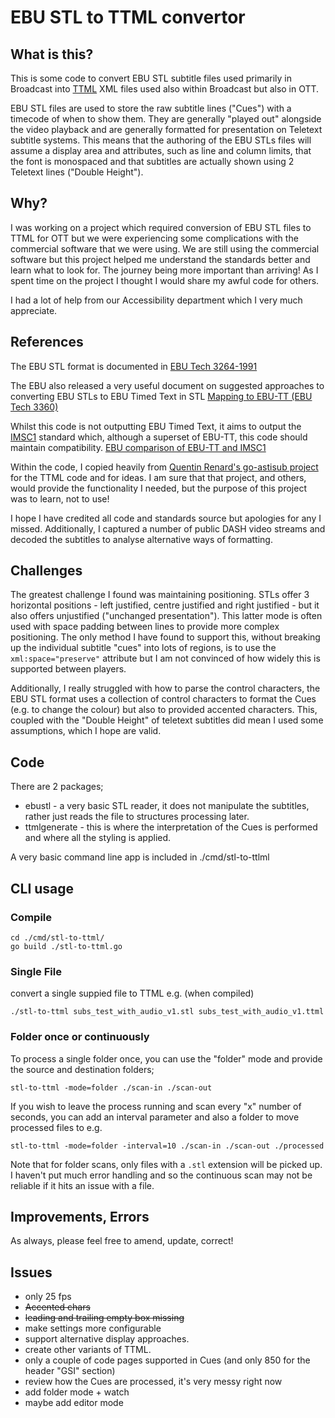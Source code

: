 # EBU STL to TTML convertor

## What is this?
This is some code to convert EBU STL subtitle files used primarily in Broadcast into [TTML](https://en.wikipedia.org/wiki/Timed_Text_Markup_Language) XML files used also within Broadcast but also in OTT. 

EBU STL files are used to store the raw subtitle lines ("Cues") with a timecode of when to show them. They are generally "played out" alongside the video playback and are generally formatted for presentation on Teletext subtitle systems. This means that the authoring of the EBU STLs files will assume a display area and attributes, such as line and column limits, that the font is monospaced and that subtitles are actually shown using 2 Teletext lines ("Double Height").

## Why?
I was working on a project which required conversion of EBU STL files to TTML for OTT but we were experiencing some complications with the commercial software that we were using. We are still using the commercial software but this project helped me understand the standards better and learn what to look for. The journey being more important than arriving! As I spent time on the project I thought I would share my awful code for others.

I had a lot of help from our Accessibility department which I very much appreciate.

## References
The EBU STL format is documented in [EBU Tech 3264-1991](https://tech.ebu.ch/docs/tech/tech3264.pdf)

The EBU also released a very useful document on suggested approaches to converting EBU STLs to EBU Timed Text in STL [Mapping to EBU-TT (EBU Tech 3360)](https://tech.ebu.ch/docs/tech/tech3360.pdf)

Whilst this code is not outputting EBU Timed Text, it aims to output the [IMSC1](https://www.w3.org/TR/ttml-imsc1.0.1/) standard which, although a superset of EBU-TT, this code should maintain compatibility. [EBU comparison of EBU-TT and IMSC1](https://tech.ebu.ch/docs/events/IBC2015/EBU-TT-D_and_IMSC.pdf)

Within the code, I copied heavily from [Quentin Renard's go-astisub project](https://github.com/asticode/go-astisub) for the TTML code and for ideas. I am sure that that project, and others, would provide the functionality I needed, but the purpose of this project was to learn, not to use!

I hope I have credited all code and standards source but apologies for any I missed. Additionally, I captured a number of public DASH video streams and decoded the subtitles to analyse alternative ways of formatting.

## Challenges
The greatest challenge I found was maintaining positioning. STLs offer 3 horizontal positions - left justified, centre justified and right justified - but it also offers unjustified ("unchanged presentation"). This latter mode is often used with space padding between lines to provide more complex positioning. The only method I have found to support this, without breaking up the individual subtitle "cues" into lots of regions, is to use the `xml:space="preserve"` attribute but I am not convinced of how widely this is supported between players.

Additionally, I really struggled with how to parse the control characters, the EBU STL format uses a collection of control characters to format the Cues (e.g. to change the colour) but also to provided accented characters. This, coupled with the "Double Height" of teletext subtitles did mean I used some assumptions, which I hope are valid.

## Code
There are 2 packages;

* ebustl - a very basic STL reader, it does not manipulate the subtitles, rather just reads the file to structures processing later.
* ttmlgenerate - this is where the interpretation of the Cues is performed and where all the styling is applied.

A very basic command line app is included in ./cmd/stl-to-ttlml

## CLI usage
### Compile

    cd ./cmd/stl-to-ttml/
    go build ./stl-to-ttml.go


### Single File
convert a single suppied file to TTML e.g. (when compiled)

    ./stl-to-ttml subs_test_with_audio_v1.stl subs_test_with_audio_v1.ttml


### Folder once or continuously
To process a single folder once, you can use the "folder" mode and provide the source and destination folders;

    stl-to-ttml -mode=folder ./scan-in ./scan-out

If you wish to leave the process running and scan every "x" number of seconds, you can add an interval parameter and also a folder to move processed files to e.g.

    stl-to-ttml -mode=folder -interval=10 ./scan-in ./scan-out ./processed

Note that for folder scans, only files with a `.stl` extension will be picked up. I haven't put much error handling and so the continuous scan may not be reliable if it hits an issue with a file.


## Improvements, Errors
As always, please feel free to amend, update, correct!


## Issues
* only 25 fps
* ~~Accented chars~~
* ~~leading and trailing empty box missing~~
* make settings more configurable
* support alternative display approaches.
* create other variants of TTML.
* only a couple of code pages supported in Cues (and only 850 for the header "GSI" section)
* review how the Cues are processed, it's very messy right now
* add folder mode + watch
* maybe add editor mode

